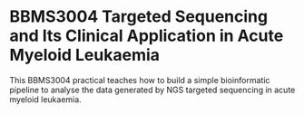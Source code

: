 # BBMS3004 Targeted Sequencing and Its Clinical Application in Acute Myeloid Leukaemia

This BBMS3004 practical teaches how to build a simple bioinformatic pipeline to analyse the data generated by NGS targeted sequencing in acute myeloid leukaemia.
